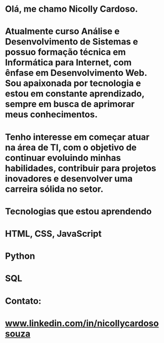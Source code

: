 # Olá, me chamo Nicolly Cardoso.
# Atualmente curso Análise e Desenvolvimento de Sistemas e possuo formação técnica em Informática para Internet, com ênfase em Desenvolvimento Web. Sou apaixonada por tecnologia e estou em constante aprendizado, sempre em busca de aprimorar meus conhecimentos.
# Tenho interesse em começar atuar na área de TI, com o objetivo de continuar evoluindo minhas habilidades, contribuir para projetos inovadores e desenvolver uma carreira sólida no setor.

# Tecnologias que estou aprendendo
# HTML, CSS, JavaScript
# Python
# SQL

# Contato:
# www.linkedin.com/in/nicollycardososouza

